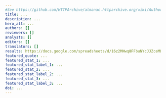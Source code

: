 ```yaml
---
#See https://github.com/HTTPArchive/almanac.httparchive.org/wiki/Authors'-Guide#metadata-to-add-at-the-top-of-your-chapters
title: ...
description: ...
hero_alt: ...
authors: []
reviewers: []
analysts: []
editors: []
translators: []
results: https://docs.google.com/spreadsheets/d/16z2MNwq8FFbuNYcJJZceML6rB5VAmBXNNHZy5FZuf8g/edit
featured_quote: ...
featured_stat_1: ...
featured_stat_label_1: ...
featured_stat_2: ...
featured_stat_label_2: ...
featured_stat_3: ...
featured_stat_label_3: ...
doi: ...
---
```

